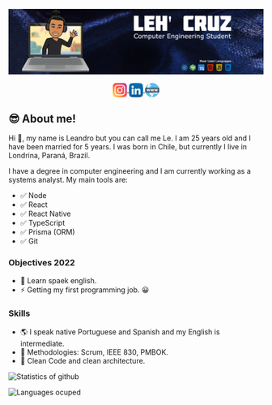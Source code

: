 ![BANNER](./banner-english.jpg)

<p align="center"> 
  <a href="https://www.instagram.com/leh_gcruz/" target="blank">
    <img align="center" src="./instagram.png" alt="Instagram" height="28px" width="28px" />
  </a>
  <a href="https://www.linkedin.com/in/leandrogcruzp/" target="blank">
    <img align="center" src="./linkedin.png" alt="Linkedin" height="28px" width="28px" />
  </a>
  <a href="https://leh.vercel.app/" target="blank">
    <img align="center" src="./www.png" alt="PortFolio" height="28px" width="28px" />
  </a>
</p>

## 😎 About me!

Hi 👋, my name is Leandro but you can call me Le. I am 25 years old and I have been married for 5 years. I was born in Chile, but currently I live in Londrina, Paraná, Brazil.

I have a degree in computer engineering and I am currently working as a systems analyst. My main tools are:

+ ✅ Node
+ ✅ React
+ ✅ React Native
+ ✅ TypeScript
+ ✅ Prisma (ORM)
+ ✅ Git

### Objectives 2022

+ 🥅 Learn spaek english.
+ ⚡ Getting my first programming job. 😀

### Skills
+ 🌎 I speak native Portuguese and Spanish and my English is intermediate.
+ 📰 Methodologies: Scrum, IEEE 830, PMBOK.
+ 📰 Clean Code and clean architecture.

![Statistics of github](https://github-readme-stats.vercel.app/api?username=LeandroGCruzP&show_icons=true&theme=dark)

![Languages ocuped](https://github-readme-stats.vercel.app/api/top-langs/?username=LeandroGCruzP&theme=dark&layout=compact&card_width=445)


